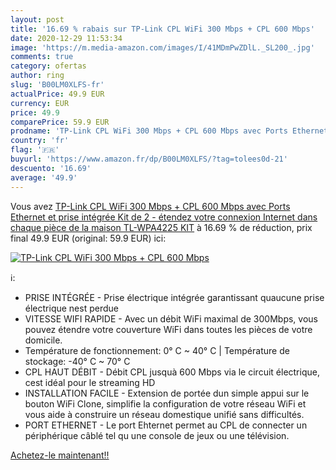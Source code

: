 ```yaml
---
layout: post
title: '16.69 % rabais sur TP-Link CPL WiFi 300 Mbps + CPL 600 Mbps'
date: 2020-12-29 11:53:34
image: 'https://m.media-amazon.com/images/I/41MDmPwZDlL._SL200_.jpg'
comments: true
category: ofertas
author: ring
slug: 'B00LM0XLFS-fr'
actualPrice: 49.9 EUR
currency: EUR
price: 49.9
comparePrice: 59.9 EUR
prodname: 'TP-Link CPL WiFi 300 Mbps + CPL 600 Mbps avec Ports Ethernet et prise intégrée  Kit de 2 - étendez votre connexion Internet dans chaque pièce de la maison  TL-WPA4225 KIT'
country: 'fr'
flag: '🇫🇷'
buyurl: 'https://www.amazon.fr/dp/B00LM0XLFS/?tag=tolees0d-21'
descuento: '16.69'
average: '49.9'
---
```


Vous avez [TP-Link CPL WiFi 300 Mbps + CPL 600 Mbps avec Ports Ethernet et prise intégrée  Kit de 2 - étendez votre connexion Internet dans chaque pièce de la maison  TL-WPA4225 KIT](https://www.amazon.fr/dp/B00LM0XLFS/?tag=tolees0d-21)  à  16.69 % de réduction, prix final  49.9 EUR (original: 59.9 EUR) ici:

[![TP-Link CPL WiFi 300 Mbps + CPL 600 Mbps](https://m.media-amazon.com/images/I/41MDmPwZDlL._SL200_.jpg)](https://www.amazon.fr/dp/B00LM0XLFS/?tag=tolees0d-21)

ℹ️:

- PRISE INTÉGRÉE - Prise électrique intégrée garantissant quaucune prise électrique nest perdue
- VITESSE WIFI RAPIDE - Avec un débit WiFi maximal de 300Mbps, vous pouvez étendre votre couverture WiFi dans toutes les pièces de votre domicile.
- Température de fonctionnement: 0° C ~ 40° C | Température de stockage: -40° C ~ 70° C
- CPL HAUT DÉBIT - Débit CPL jusquà 600 Mbps via le circuit électrique, cest idéal pour le streaming HD
- INSTALLATION FACILE - Extension de portée dun simple appui sur le bouton WiFi Clone, simplifie la configuration de votre réseau WiFi et vous aide à construire un réseau domestique unifié sans difficultés.
- PORT ETHERNET - Le port Ehternet permet au CPL de connecter un périphérique câblé tel qu une console de jeux ou une télévision.

[Achetez-le maintenant!!](https://www.amazon.fr/dp/B00LM0XLFS/?tag=tolees0d-21)
